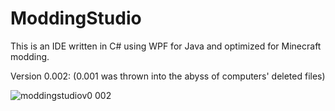 ModdingStudio
=============

This is an IDE written in C# using WPF for Java and optimized for Minecraft modding.

Version 0.002: (0.001 was thrown into the abyss of computers' deleted files)

![moddingstudiov0 002](https://cloud.githubusercontent.com/assets/4778091/3061844/16866fd0-e210-11e3-9071-6086ab7ed249.png)
